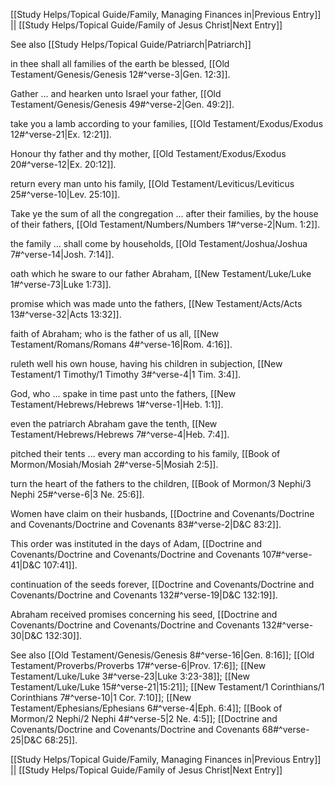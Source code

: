 [[Study Helps/Topical Guide/Family, Managing Finances in|Previous Entry]]  ||  [[Study Helps/Topical Guide/Family of Jesus Christ|Next Entry]]

 See also [[Study Helps/Topical Guide/Patriarch|Patriarch]]

 in thee shall all families of the earth be blessed, [[Old Testament/Genesis/Genesis 12#^verse-3|Gen. 12:3]].

 Gather ... and hearken unto Israel your father, [[Old Testament/Genesis/Genesis 49#^verse-2|Gen. 49:2]].

 take you a lamb according to your families, [[Old Testament/Exodus/Exodus 12#^verse-21|Ex. 12:21]].

 Honour thy father and thy mother, [[Old Testament/Exodus/Exodus 20#^verse-12|Ex. 20:12]].

 return every man unto his family, [[Old Testament/Leviticus/Leviticus 25#^verse-10|Lev. 25:10]].

 Take ye the sum of all the congregation ... after their families, by the house of their fathers, [[Old Testament/Numbers/Numbers 1#^verse-2|Num. 1:2]].

 the family ... shall come by households, [[Old Testament/Joshua/Joshua 7#^verse-14|Josh. 7:14]].

 oath which he sware to our father Abraham, [[New Testament/Luke/Luke 1#^verse-73|Luke 1:73]].

 promise which was made unto the fathers, [[New Testament/Acts/Acts 13#^verse-32|Acts 13:32]].

 faith of Abraham; who is the father of us all, [[New Testament/Romans/Romans 4#^verse-16|Rom. 4:16]].

 ruleth well his own house, having his children in subjection, [[New Testament/1 Timothy/1 Timothy 3#^verse-4|1 Tim. 3:4]].

 God, who ... spake in time past unto the fathers, [[New Testament/Hebrews/Hebrews 1#^verse-1|Heb. 1:1]].

 even the patriarch Abraham gave the tenth, [[New Testament/Hebrews/Hebrews 7#^verse-4|Heb. 7:4]].

 pitched their tents ... every man according to his family, [[Book of Mormon/Mosiah/Mosiah 2#^verse-5|Mosiah 2:5]].

 turn the heart of the fathers to the children, [[Book of Mormon/3 Nephi/3 Nephi 25#^verse-6|3 Ne. 25:6]].

 Women have claim on their husbands, [[Doctrine and Covenants/Doctrine and Covenants/Doctrine and Covenants 83#^verse-2|D&C 83:2]].

 This order was instituted in the days of Adam, [[Doctrine and Covenants/Doctrine and Covenants/Doctrine and Covenants 107#^verse-41|D&C 107:41]].

 continuation of the seeds forever, [[Doctrine and Covenants/Doctrine and Covenants/Doctrine and Covenants 132#^verse-19|D&C 132:19]].

 Abraham received promises concerning his seed, [[Doctrine and Covenants/Doctrine and Covenants/Doctrine and Covenants 132#^verse-30|D&C 132:30]].

 See also [[Old Testament/Genesis/Genesis 8#^verse-16|Gen. 8:16]]; [[Old Testament/Proverbs/Proverbs 17#^verse-6|Prov. 17:6]]; [[New Testament/Luke/Luke 3#^verse-23|Luke 3:23-38]]; [[New Testament/Luke/Luke 15#^verse-21|15:21]]; [[New Testament/1 Corinthians/1 Corinthians 7#^verse-10|1 Cor. 7:10]]; [[New Testament/Ephesians/Ephesians 6#^verse-4|Eph. 6:4]]; [[Book of Mormon/2 Nephi/2 Nephi 4#^verse-5|2 Ne. 4:5]]; [[Doctrine and Covenants/Doctrine and Covenants/Doctrine and Covenants 68#^verse-25|D&C 68:25]].

[[Study Helps/Topical Guide/Family, Managing Finances in|Previous Entry]]  ||  [[Study Helps/Topical Guide/Family of Jesus Christ|Next Entry]]
